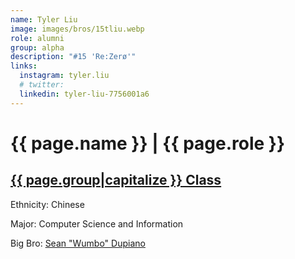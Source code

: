 ```yaml
---
name: Tyler Liu
image: images/bros/15tliu.webp
role: alumni
group: alpha
description: "#15 'Re:Zerø'"
links:
  instagram: tyler.liu
  # twitter: 
  linkedin: tyler-liu-7756001a6
---
```


# {{ page.name }} | {{ page.role }} 
    
## [{{ page.group|capitalize }} Class](/brothers/{{page.group}}s)
    
Ethnicity: Chinese

Major: Computer Science and Information

Big Bro: [Sean "Wumbo" Dupiano](03sdupiano)


